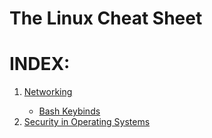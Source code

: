 <script>
function search() {
    let input = document.getElementById('searchbar').value
    input=input.toLowerCase();
    let x = document.getElementsByClassName('indexvals');
      
    for (i = 0; i < x.length; i++) { 
        if (!x[i].innerHTML.toLowerCase().includes(input)) {
            x[i].style.display="none";
        }
        else {
            x[i].style.display="list-item";                 
        }
    }
}
</script>



<style>

  #searchbar{
     margin-left: 0%;
     padding:15px;
     border-radius: 10px;
   }
 
   input[type=text] {
      width: 90%;
      -webkit-transition: width 0.15s ease-in-out;
      transition: width 0.15s ease-in-out;
   }
 
   /* When the input field gets focus,
        change its width to 100% */
   input[type=text]:focus {
     width: 90%;
   }

</style>


# The Linux Cheat Sheet



# INDEX:
<ol>
    <li class="indexvals"><a href="#bash-cheats">Networking</a></li> 
        <ul id="myUL">
            <li class="indexvals"><a href="#bash-keybinds">Bash Keybinds</a></li>
        </ul>
    <li class="indexvals"><a href="#operating-system-security">Security in Operating Systems</a></li>
        <ul id="myUL">
        </ul>
</ol>